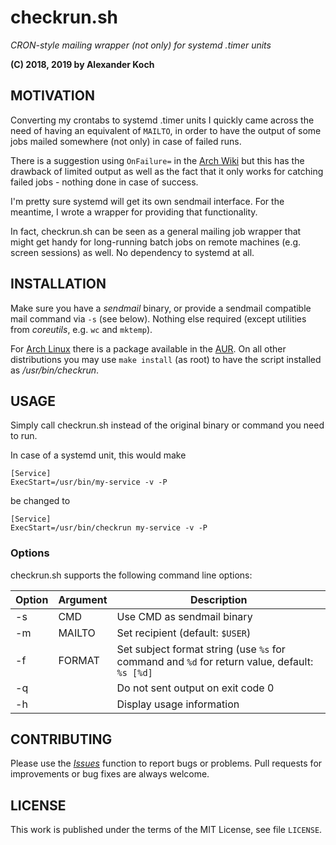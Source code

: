 # checkrun.sh
*CRON-style mailing wrapper (not only) for systemd .timer units*

**(C) 2018, 2019 by Alexander Koch**

## MOTIVATION

Converting my crontabs to systemd .timer units I quickly came across the need of
having an equivalent of `MAILTO`, in order to have the output of some jobs
mailed somewhere (not only) in case of failed runs.

There is a suggestion using `OnFailure=` in the [Arch
Wiki](https://wiki.archlinux.org/index.php/Systemd/Timers#MAILTO) but this has
the drawback of limited output as well as the fact that it only works for
catching failed jobs - nothing done in case of success.

I'm pretty sure systemd will get its own sendmail interface. For the meantime, I
wrote a wrapper for providing that functionality.

In fact, checkrun.sh can be seen as a general mailing job wrapper that might get
handy for long-running batch jobs on remote machines (e.g. screen sessions) as
well. No dependency to systemd at all.

## INSTALLATION

Make sure you have a _sendmail_ binary, or provide a sendmail compatible mail
command via `-s` (see below).  Nothing else required (except utilities from
_coreutils_, e.g. `wc` and `mktemp`).

For [Arch Linux](https://archlinux.org) there is a package available in the
[AUR](https://aur.archlinux.org/packages/?O=0&K=checkrun). On all other
distributions you may use `make install` (as root) to have the script installed
as _/usr/bin/checkrun_.

## USAGE

Simply call checkrun.sh instead of the original binary or command you need to
run.

In case of a systemd unit, this would make

```
[Service]
ExecStart=/usr/bin/my-service -v -P
```

be changed to

```
[Service]
ExecStart=/usr/bin/checkrun my-service -v -P
```

### Options

checkrun.sh supports the following command line options:

| Option | Argument | Description |
| --- | --- | --- |
| -s | CMD | Use CMD as sendmail binary |
| -m | MAILTO | Set recipient (default: `$USER`) |
| -f | FORMAT | Set subject format string (use `%s` for command and `%d` for return value, default: `%s [%d]` |
| -q | | Do not sent output on exit code 0 |
| -h | | Display usage information


## CONTRIBUTING

Please use the [_Issues_](https://github.com/lynix/checkrun.sh/issues) function
to report bugs or problems. Pull requests for improvements or bug fixes are
always welcome.

## LICENSE

This work is published under the terms of the MIT License, see file `LICENSE`.
